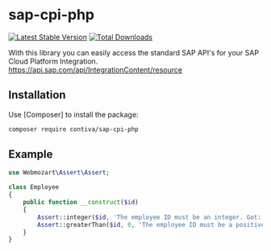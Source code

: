 sap-cpi-php
===============
[![Latest Stable Version](https://poser.pugx.org/contiva/sap-cpi-php/v/stable.svg)](https://packagist.org/packages/webmozart/assert)
[![Total Downloads](https://poser.pugx.org/contiva/sap-cpi-php/downloads.svg)](https://packagist.org/packages/webmozart/assert)

With this library you can easily access the standard SAP API's for your SAP Cloud Platform Integration.
https://api.sap.com/api/IntegrationContent/resource

Installation
------------

Use [Composer] to install the package:

```bash
composer require contiva/sap-cpi-php
```

Example
-------

```php
use Webmozart\Assert\Assert;

class Employee
{
    public function __construct($id)
    {
        Assert::integer($id, 'The employee ID must be an integer. Got: %s');
        Assert::greaterThan($id, 0, 'The employee ID must be a positive integer. Got: %s');
    }
}
```
